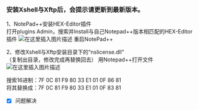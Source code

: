 ### 安装Xshell与Xftp后，会提示请更新到最新版本。

1、NotePad++安装HEX-Editor插件   
打开plugins Admin，搜索并Install与自己Notepad++版本相匹配的HEX-Editor插件
![在这里插入图片描述](https://img-blog.csdnimg.cn/20200910083603503.png)
重启NotePad++

2、修改Xshell与Xftp安装目录下的“nslicense.dll”  
（复制出目录，修改完成再替换回去）
用Notepad++打开文件   
![在这里插入图片描述](https://img-blog.csdnimg.cn/20200910084009854.png)

搜索16进制：7F 0C 81 F9 80 33 E1 01 0F 86 81  
将其替换成：7F 0C 81 F9 80 33 E1 01 0F 83 81 

- [x] 问题解决